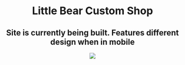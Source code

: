<h1 align="center">Little Bear Custom Shop</h1>
<h2 align="center" >Site is currently being built. Features different design when in mobile</h2>
 
  <p align="center">
   <img src="https://i.ibb.co/k07MMXq/Screen-Shot-2021-03-29-at-7-21-08-PM.png" />
</p>
 
